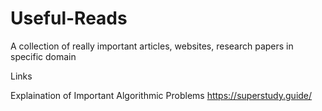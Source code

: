 # Useful-Reads
A collection of really important articles, websites, research papers in specific domain

Links

Explaination of Important Algorithmic Problems https://superstudy.guide/   
